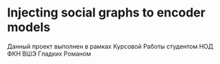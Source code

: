# Injecting social graphs to encoder models
Данный проект выполнен в рамках Курсовой Работы студентом НОД ФКН ВШЭ Гладких Романом

